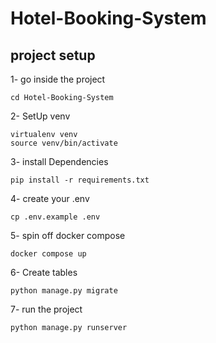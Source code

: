 # Hotel-Booking-System

## project setup

1- go inside the project
```
cd Hotel-Booking-System
```

2- SetUp venv
```
virtualenv venv
source venv/bin/activate
```

3- install Dependencies
```
pip install -r requirements.txt
```

4- create your .env
```
cp .env.example .env
```

5- spin off docker compose
```
docker compose up
```

6- Create tables
```
python manage.py migrate
```

7- run the project
```
python manage.py runserver
```
